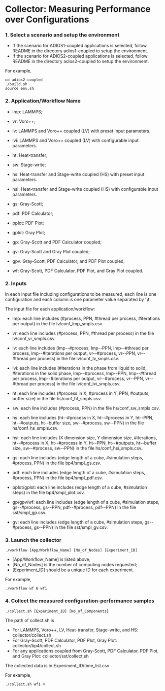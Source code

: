 # Collector: Measuring Performance over Configurations

### 1. Select a scenario and setup the environment
- If the scenario for ADIOS1-coupled applications is selected, follow README in the directory adios1-coupled to setup the environment.
- If the scenario for ADIOS2-coupled applications is selected, follow README in the directory adios2-coupled to setup the environment.

For example, 
```
cd adios2-coupled
./build.sh
source env.sh
```

### 2. Application/Workflow Name
- lmp: LAMMPS;
- vr: Voro++;
- lv: LAMMPS and Voro++ coupled (LV) with preset input parameters.
- lvi: LAMMPS and Voro++ coupled (LV) with configurable input parameters.

- ht: Heat-transfer;
- sw: Stage-write;
- hs: Heat-transfer and Stage-write coupled (HS) with preset input parameters.
- hsi: Heat-transfer and Stage-write coupled (HS) with configurable input parameters.

- gs: Gray-Scott;
- pdf: PDF Calculator;
- pplot: PDF Plot;
- gplot: Gray Plot;
- gp: Gray-Scott and PDF Calculator coupled;
- gv: Gray-Scott and Gray Plot coupled;
- gpv: Gray-Scott, PDF Calculator, and PDF Plot coupled;
- wf: Gray-Scott, PDF Calculator, PDF Plot, and Gray Plot coupled.

### 2. Inputs
In each input file including configurations to be measured, each line is one configuration and each column is one parameter value separated by '\t'.

The input file for each application/workflow:
- lmp: each line includes (#process, PPN, #thread per process, #iterations per output) in the file lv/conf_lmp_smpls.csv. 
- vr: each line includes (#process, PPN, #thread per process) in the file lv/conf_vr_smpls.csv.
- lv: each line includes (lmp--#process, lmp--PPN, lmp--#thread per process, lmp--#iterations per output, vr--#process, vr--PPN, vr--#thread per process) in the file lv/conf_lv_smpls.csv.
- lvi: each line includes (#iterations in the phase from liquid to solid, #iterations in the solid phase, lmp--#process, lmp--PPN, lmp--#thread per process, lmp--#iterations per output, vr--#process, vr--PPN, vr--#thread per process) in the file lv/conf_lvi_smpls.csv.

- ht: each line includes (#process in X, #process in Y, PPN, #outputs, buffer size) in the file hs/conf_ht_smpls.csv.
- sw: each line includes (#process, PPN) in the file hs/conf_sw_smpls.csv.
- hs: each line includes (ht--#process in X, ht--#process in Y, ht--PPN, ht--#outputs, ht--buffer size, sw--#process, sw--PPN) in the file hs/conf_hs_smpls.csv.
- hsi: each line includes (X dimension size, Y dimension size, #iterations, ht--#process in X, ht--#process in Y, ht--PPN, ht--#outputs, ht--buffer size, sw--#process, sw--PPN) in the file hs/conf_hsi_smpls.csv.

- gs: each line includes (edge length of a cube, #simulation steps, #process, PPN) in the file bp4/smpl_gs.csv.
- pdf: each line includes (edge length of a cube, #simulation steps, #process, PPN) in the file bp4/smpl_pdf.csv.
- pplot/gplot: each line includes (edge length of a cube, #simulation steps) in the file bp4/smpl_plot.csv.
- gp/gpv/wf: each line includes (edge length of a cube, #simulation steps, gs--#process, gs--PPN, pdf--#process, pdf--PPN) in the file sst/smpl_gp.csv.
- gv: each line includes (edge length of a cube, #simulation steps, gs--#process, gs--PPN) in the file sst/smpl_gv.csv.

### 3. Launch the collector
```
./workflow [App/Workflow_Name] [No_of_Nodes] [Experiment_ID]
```
- [App/Workflow_Name] is listed above;
- [No_of_Nodes] is the number of computing nodes requested;
- [Experiment_ID] should be a unique ID for each experiment.

For example, 
```
./workflow wf 6 wf1
```

### 4. Collect the measured configuration-performance samples
```
./collect.sh [Experiment_ID] [No_of_Components]
```
The path of collect.sh is 
- For LAMMPS, Voro++, LV, Heat-transfer, Stage-write, and HS: collector/collect.sh
- For Gray-Scott, PDF Calculator, PDF Plot, Gray Plot: collector/bp4/collect.sh
- For any applications coupled from Gray-Scott, PDF Calculator, PDF Plot, and Gray Plot: collector/sst/collect.sh

The collected data is in Experiment_ID/time_list.csv .

For example,
```
./collect.sh wf1 4
```
